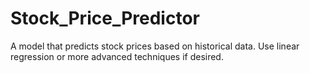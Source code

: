 # Stock_Price_Predictor
A model that predicts stock prices based on historical data. Use linear regression or more advanced techniques if desired.
